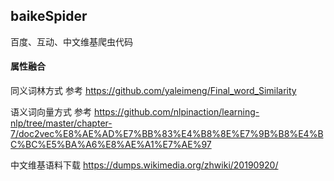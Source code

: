 ## baikeSpider
百度、互动、中文维基爬虫代码


#### 属性融合
同义词林方式 参考 https://github.com/yaleimeng/Final_word_Similarity

语义词向量方式 参考 https://github.com/nlpinaction/learning-nlp/tree/master/chapter-7/doc2vec%E8%AE%AD%E7%BB%83%E4%B8%8E%E7%9B%B8%E4%BC%BC%E5%BA%A6%E8%AE%A1%E7%AE%97

中文维基语料下载 https://dumps.wikimedia.org/zhwiki/20190920/
